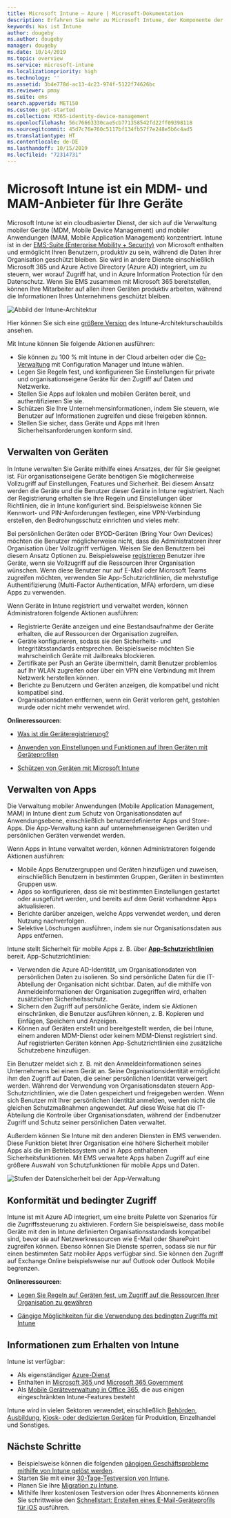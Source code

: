 ```yaml
---
title: Microsoft Intune – Azure | Microsoft-Dokumentation
description: Erfahren Sie mehr zu Microsoft Intune, der Komponente der „Enterprise Mobility + Security“-Lösung für die Verwaltung mobiler Geräte (MDM) und die Verwaltung mobiler Apps (MAM), und wie Intune Sie beim Schutz von Unternehmensdaten unterstützt.
keywords: Was ist Intune
author: dougeby
ms.author: dougeby
manager: dougeby
ms.date: 10/14/2019
ms.topic: overview
ms.service: microsoft-intune
ms.localizationpriority: high
ms.technology: ''
ms.assetid: 3b4e778d-ac13-4c23-974f-5122f74626bc
ms.reviewer: pmay
ms.suite: ems
search.appverid: MET150
ms.custom: get-started
ms.collection: M365-identity-device-management
ms.openlocfilehash: 56c76663330cae5cb771358542fd22ff09398118
ms.sourcegitcommit: 45d7c76e760c5117bf134fb57f7e248e5b6c4ad5
ms.translationtype: HT
ms.contentlocale: de-DE
ms.lasthandoff: 10/15/2019
ms.locfileid: "72314731"
---
```

# <a name="microsoft-intune-is-an-mdm-and-mam-provider-for-your-devices"></a>Microsoft Intune ist ein MDM- und MAM-Anbieter für Ihre Geräte

Microsoft Intune ist ein cloudbasierter Dienst, der sich auf die Verwaltung mobiler Geräte (MDM, Mobile Device Management) und mobiler Anwendungen (MAM, Mobile Application Management) konzentriert. Intune ist in der [EMS-Suite (Enterprise Mobility + Security)](https://www.microsoft.com/microsoft-365/enterprise-mobility-security) von Microsoft enthalten und ermöglicht Ihren Benutzern, produktiv zu sein, während die Daten ihrer Organisation geschützt bleiben. Sie wird in andere Dienste einschließlich Microsoft 365 und Azure Active Directory (Azure AD) integriert, um zu steuern, wer worauf Zugriff hat, und in Azure Information Protection für den Datenschutz. Wenn Sie EMS zusammen mit Microsoft 365 bereitstellen, können Ihre Mitarbeiter auf allen ihren Geräten produktiv arbeiten, während die Informationen Ihres Unternehmens geschützt bleiben.

![Abbild der Intune-Architektur](./media/what-is-intune/intunearch_sm.png)

Hier können Sie sich eine [größere Version](./media/what-is-intune/intunearchitecture.svg) des Intune-Architekturschaubilds ansehen.

Mit Intune können Sie folgende Aktionen ausführen:

- Sie können zu 100 % mit Intune in der Cloud arbeiten oder die [Co-Verwaltung](https://docs.microsoft.com/sccm/comanage/overview) mit Configuration Manager und Intune wählen.
- Legen Sie Regeln fest, und konfigurieren Sie Einstellungen für private und organisationseigene Geräte für den Zugriff auf Daten und Netzwerke.
- Stellen Sie Apps auf lokalen und mobilen Geräten bereit, und authentifizieren Sie sie.
- Schützen Sie Ihre Unternehmensinformationen, indem Sie steuern, wie Benutzer auf Informationen zugreifen und diese freigeben können.
- Stellen Sie sicher, dass Geräte und Apps mit Ihren Sicherheitsanforderungen konform sind.

## <a name="manage-devices"></a>Verwalten von Geräten

In Intune verwalten Sie Geräte mithilfe eines Ansatzes, der für Sie geeignet ist. Für organisationseigene Geräte benötigen Sie möglicherweise Vollzugriff auf Einstellungen, Features und Sicherheit. Bei diesem Ansatz werden die Geräte und die Benutzer dieser Geräte in Intune registriert. Nach der Registrierung erhalten sie Ihre Regeln und Einstellungen über Richtlinien, die in Intune konfiguriert sind. Beispielsweise können Sie Kennwort- und PIN-Anforderungen festlegen, eine VPN-Verbindung erstellen, den Bedrohungsschutz einrichten und vieles mehr.

Bei persönlichen Geräten oder BYOD-Geräten (Bring Your Own Devices) möchten die Benutzer möglicherweise nicht, dass die Administratoren ihrer Organisation über Vollzugriff verfügen. Weisen Sie den Benutzern bei diesem Ansatz Optionen zu. Beispielsweise [registrieren](../enrollment/device-enrollment.md) Benutzer ihre Geräte, wenn sie Vollzugriff auf die Ressourcen Ihrer Organisation wünschen. Wenn diese Benutzer nur auf E-Mail oder Microsoft Teams zugreifen möchten, verwenden Sie App-Schutzrichtlinien, die mehrstufige Authentifizierung (Multi-Factor Authentication, MFA) erfordern, um diese Apps zu verwenden.

Wenn Geräte in Intune registriert und verwaltet werden, können Administratoren folgende Aktionen ausführen:

- Registrierte Geräte anzeigen und eine Bestandsaufnahme der Geräte erhalten, die auf Ressourcen der Organisation zugreifen.
- Geräte konfigurieren, sodass sie den Sicherheits- und Integritätsstandards entsprechen. Beispielsweise möchten Sie wahrscheinlich Geräte mit Jailbreaks blockieren.
- Zertifikate per Push an Geräte übermitteln, damit Benutzer problemlos auf Ihr WLAN zugreifen oder über ein VPN eine Verbindung mit Ihrem Netzwerk herstellen können.
- Berichte zu Benutzern und Geräten anzeigen, die kompatibel und nicht kompatibel sind.
- Organisationsdaten entfernen, wenn ein Gerät verloren geht, gestohlen wurde oder nicht mehr verwendet wird.

**Onlineressourcen**:

- [Was ist die Geräteregistrierung?](../enrollment/device-enrollment.md)

- [Anwenden von Einstellungen und Funktionen auf Ihren Geräten mit Geräteprofilen](../configuration/device-profiles.md)

- [Schützen von Geräten mit Microsoft Intune](../protect/device-protect.md)

## <a name="manage-apps"></a>Verwalten von Apps

Die Verwaltung mobiler Anwendungen (Mobile Application Management, MAM) in Intune dient zum Schutz von Organisationsdaten auf Anwendungsebene, einschließlich benutzerdefinierter Apps und Store-Apps. Die App-Verwaltung kann auf unternehmenseigenen Geräten und persönlichen Geräten verwendet werden.

Wenn Apps in Intune verwaltet werden, können Administratoren folgende Aktionen ausführen:

- Mobile Apps Benutzergruppen und Geräten hinzufügen und zuweisen, einschließlich Benutzern in bestimmten Gruppen, Geräten in bestimmten Gruppen usw.
- Apps so konfigurieren, dass sie mit bestimmten Einstellungen gestartet oder ausgeführt werden, und bereits auf dem Gerät vorhandene Apps aktualisieren.
- Berichte darüber anzeigen, welche Apps verwendet werden, und deren Nutzung nachverfolgen.
- Selektive Löschungen ausführen, indem sie nur Organisationsdaten aus Apps entfernen.

Intune stellt Sicherheit für mobile Apps z. B. über **[App-Schutzrichtlinien](../apps/app-protection-policy.md)** bereit. App-Schutzrichtlinien:

- Verwenden die Azure AD-Identität, um Organisationsdaten von persönlichen Daten zu isolieren. So sind persönliche Daten für die IT-Abteilung der Organisation nicht sichtbar. Daten, auf die mithilfe von Anmeldeinformationen der Organisation zugegriffen wird, erhalten zusätzlichen Sicherheitsschutz.
- Sichern den Zugriff auf persönliche Geräte, indem sie Aktionen einschränken, die Benutzer ausführen können, z. B. Kopieren und Einfügen, Speichern und Anzeigen.
- Können auf Geräten erstellt und bereitgestellt werden, die bei Intune, einem anderen MDM-Dienst oder keinem MDM-Dienst registriert sind. Auf registrierten Geräten können App-Schutzrichtlinien eine zusätzliche Schutzebene hinzufügen.

Ein Benutzer meldet sich z. B. mit den Anmeldeinformationen seines Unternehmens bei einem Gerät an. Seine Organisationsidentität ermöglicht ihm den Zugriff auf Daten, die seiner persönlichen Identität verweigert werden. Während der Verwendung von Organisationsdaten steuern App-Schutzrichtlinien, wie die Daten gespeichert und freigegeben werden. Wenn sich Benutzer mit Ihrer persönlichen Identität anmelden, werden nicht die gleichen Schutzmaßnahmen angewendet. Auf diese Weise hat die IT-Abteilung die Kontrolle über Organisationsdaten, während der Endbenutzer Zugriff und Schutz seiner persönlichen Daten verwaltet.

Außerdem können Sie Intune mit den anderen Diensten in EMS verwenden. Diese Funktion bietet Ihrer Organisation eine höhere Sicherheit mobiler Apps als die im Betriebssystem und in Apps enthaltenen Sicherheitsfunktionen. Mit EMS verwaltete Apps haben Zugriff auf eine größere Auswahl von Schutzfunktionen für mobile Apps und Daten.

![Stufen der Datensicherheit bei der App-Verwaltung](./media/what-is-intune/managing-mobile-apps.png)

## <a name="compliance-and-conditional-access"></a>Konformität und bedingter Zugriff

Intune ist mit Azure AD integriert, um eine breite Palette von Szenarios für die Zugriffssteuerung zu aktivieren. Fordern Sie beispielsweise, dass mobile Geräte mit den in Intune definierten Organisationsstandards kompatibel sind, bevor sie auf Netzwerkressourcen wie E-Mail oder SharePoint zugreifen können. Ebenso können Sie Dienste sperren, sodass sie nur für einen bestimmten Satz mobiler Apps verfügbar sind. Sie können den Zugriff auf Exchange Online beispielsweise nur auf Outlook oder Outlook Mobile begrenzen.

**Onlineressourcen**:

- [Legen Sie Regeln auf Geräten fest, um Zugriff auf die Ressourcen Ihrer Organisation zu gewähren](../protect/device-compliance-get-started.md)

- [Gängige Möglichkeiten für die Verwendung des bedingten Zugriffs mit Intune](../protect/conditional-access-intune-common-ways-use.md)

## <a name="how-to-get-intune"></a>Informationen zum Erhalten von Intune

Intune ist verfügbar:

- Als eigenständiger [Azure-Dienst](https://go.microsoft.com/fwlink/?linkid=2090973)
- Enthalten in [Microsoft 365 ](https://www.microsoft.com/microsoft-365/enterprise-mobility-security/microsoft-intune) und [Microsoft 365 Government](https://www.microsoft.com/microsoft-365/government)
- Als [Mobile Geräteverwaltung in Office 365](https://support.office.com/article/choose-between-mdm-for-office-365-and-microsoft-intune-c93d9ab9-efb2-4349-9b93-30c30562ee22), die aus einigen eingeschränkten Intune-Features besteht

Intune wird in vielen Sektoren verwendet, einschließlich [Behörden](https://docs.microsoft.com/enterprise-mobility-security/solutions/ems-govt-service-description), [Ausbildung](https://www.microsoft.com/en-us/education/intune), [Kiosk- oder dedizierten Geräten](../configuration/kiosk-settings.md) für Produktion, Einzelhandel und Sonstiges.

## <a name="next-steps"></a>Nächste Schritte

- Beispielsweise können die folgenden [gängigen Geschäftsprobleme mithilfe von Intune gelöst werden](https://docs.microsoft.com/intune/common-scenarios).
- Starten Sie mit einer [30-Tage-Testversion von Intune](free-trial-sign-up.md).
- Planen Sie Ihre [Migration zu Intune](migration-guide.md).
- Mithilfe Ihrer kostenlosen Testversion oder Ihres Abonnements können Sie schrittweise den [Schnellstart: Erstellen eines E-Mail-Geräteprofils für iOS](../configuration/quickstart-email-profile.md) ausführen.
